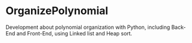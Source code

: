 # OrganizePolynomial
Development about polynomial organization with Python, including Back-End and Front-End, using Linked list and Heap sort.
